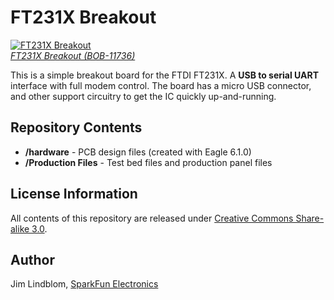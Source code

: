 FT231X Breakout
========================

[![FT231X Breakout](https://dlnmh9ip6v2uc.cloudfront.net/images/products/1/1/7/3/6/11736-01_medium.jpg)  
*FT231X Breakout (BOB-11736)*](https://www.sparkfun.com/products/11736)

This is a simple breakout board for the FTDI FT231X. A **USB to serial UART** interface with full modem control. The board has a micro USB connector, and other support circuitry to get the IC quickly up-and-running.

Repository Contents
-------------------

* **/hardware** - PCB design files (created with Eagle 6.1.0)
* **/Production Files** - Test bed files and production panel files

License Information
-------------------

All contents of this repository are released under [Creative Commons Share-alike 3.0](http://creativecommons.org/licenses/by-sa/3.0/).

Author
------

Jim Lindblom, [SparkFun Electronics](https://www.sparkfun.com)
